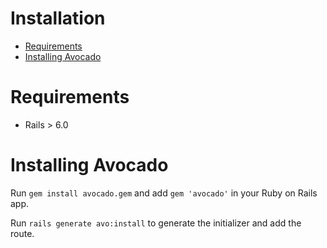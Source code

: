# Installation

- [Requirements](#requirements)
- [Installing Avocado](#installing-avocado)


# Requirements

 - Rails > 6.0

# Installing Avocado

Run `gem install avocado.gem` and add `gem 'avocado'` in your Ruby on Rails app.

Run `rails generate avo:install` to generate the initializer and add the route.

